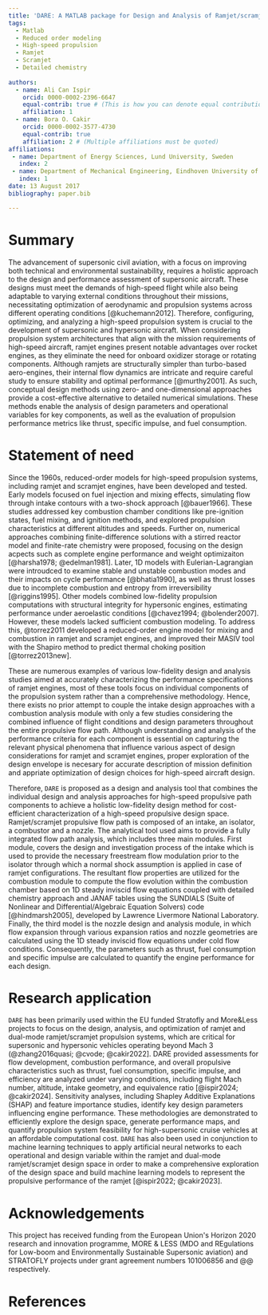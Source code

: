 ```yaml
---
title: 'DARE: A MATLAB package for Design and Analysis of Ramjet/scramjet Engines'
tags:
  - Matlab
  - Reduced order modeling
  - High-speed propulsion
  - Ramjet
  - Scramjet
  - Detailed chemistry 
 
authors:
  - name: Ali Can Ispir
    orcid: 0000-0002-2396-6647
    equal-contrib: true # (This is how you can denote equal contributions between multiple authors)
    affiliation: 1
  - name: Bora O. Cakir
    orcid: 0000-0002-3577-4730
    equal-contrib: true
    affiliation: 2 # (Multiple affiliations must be quoted)
affiliations:
 - name: Department of Energy Sciences, Lund University, Sweden 
   index: 2
 - name: Department of Mechanical Engineering, Eindhoven University of Technology, the Netherlands
   index: 1
date: 13 August 2017
bibliography: paper.bib

---
```


# Summary

The advancement of supersonic civil aviation, with a focus on improving both technical and environmental sustainability, requires a holistic approach to the design and performance assessment of supersonic aircraft. These designs must meet the demands of high-speed flight while also being adaptable to varying external conditions throughout their missions, necessitating optimization of aerodynamic and propulsion systems across different operating conditions [@kuchemann2012]. Therefore, configuring, optimizing, and analyzing a high-speed propulsion system is crucial to the development of supersonic and hypersonic aircraft. When considering propulsion system architectures that align with the mission requirements of high-speed aircraft, ramjet engines present notable advantages over rocket engines, as they eliminate the need for onboard oxidizer storage or rotating components. Although ramjets are structurally simpler than turbo-based aero-engines, their internal flow dynamics are intricate and require careful study to ensure stability and optimal performance [@murthy2001]. As such, conceptual design methods using zero- and one-dimensional approaches provide a cost-effective alternative to detailed numerical simulations. These methods enable the analysis of design parameters and operational variables for key components, as well as the evaluation of propulsion performance metrics like thrust, specific impulse, and fuel consumption.

# Statement of need

Since the 1960s, reduced-order models for high-speed propulsion systems, including ramjet and scramjet engines, have been developed and tested. Early models focused on fuel injection and mixing effects, simulating flow through intake contours with a two-shock approach [@bauer1966]. These studies addressed key combustion chamber conditions like pre-ignition states, fuel mixing, and ignition methods, and explored propulsion characteristics at different altitudes and speeds. Further on, numerical approaches combining finite-difference solutions with a stirred reactor model and finite-rate chemistry were proposed, focusing on the design acpects such as complete engine performance and weight optimizaiton [@harsha1978; @edelman1981]. Later, 1D models with Eulerian-Lagrangian were introudced to examine stable and unstable combustion modes and their impacts on cycle performance [@bhatia1990], as well as thrust losses due to incomplete combustion and entropy from irreversibility [@riggins1995]. Other models combined low-fidelity propulsion computations with structural integrity for hypersonic engines, estimating performance under aeroelastic conditions [@chavez1994; @bolender2007]. However, these models lacked sufficient combustion modeling. To address this, @torrez2011 developed a reduced-order engine model for mixing and combustion in ramjet and scramjet engines, and improved their MASIV tool with the Shapiro method to predict thermal choking position [@torrez2013new]. 

These are numerous examples of various low-fidelity design and analysis studies aimed at accurately characterizing the performance specifications of ramjet engines, most of these tools focus on individual components of the propulsion system rather than a comprehensive methodology. Hence, there exists no prior attempt to couple the intake design approaches with a combustion analysis module with only a few studies considering the combined influence of flight conditions and design parameters throughout the entire propulsive flow path. Although understanding and analysis of the performance criteria for each component is essential on capturing the relevant physical phenomena that influence various aspect of design considerations for ramjet and scramjet engines, proper exploration of the design envelope is necesary for accurate description of mission definition and appriate optimization of design choices for high-speed aircraft design. 

Therefore, `DARE` is proposed as a design and analysis tool that combines the individual design and analysis approaches for high-speed propulsive path components to achieve a holistic low-fidelity design method for cost-efficient characterization of a high-speed propulsive design space. Ramjet/scramjet propulsive flow path is composed of an intake, an isolator, a combustor and a nozzle. The analytical tool used aims to provide a fully integrated flow path analysis, which includes three main modules. First module, covers the design and investigation process of the intake which is used to provide the necessary freestream flow modulation prior to the isolator through which a normal shock assumption is applied in case of ramjet configurations. The resultant flow properties are utilized for the combustion module to compute the flow evolution within the combustion chamber based on 1D steady inviscid flow equations coupled with detailed chemistry approach and JANAF tables using the SUNDIALS (Suite of Nonlinear and Differential/Algebraic Equation Solvers) code [@hindmarsh2005], developed by Lawrence Livermore National Laboratory. Finally, the third model is the nozzle design and analysis module, in which flow expansion through various expansion ratios and nozzle geometries are calculated using the 1D steady inviscid flow equations under cold flow conditions. Consequently, the parameters such as thrust, fuel consumption and specific impulse are calculated to quantify the engine performance for each design.

# Research application

`DARE` has been primarily used within the EU funded Stratofly and More\&Less projects to focus on the design, analysis, and optimization of ramjet and dual-mode ramjet/scramjet propulsion systems, which are critical for supersonic and hypersonic vehicles operating beyond Mach 3 (@zhang2016quasi; @cvode; @cakir2022]. DARE provided assessments for flow development, combustion performance, and overall propulsive characteristics such as thrust, fuel consumption, specific impulse, and efficiency are analyzed under varying conditions, including flight Mach number, altitude, intake geometry, and equivalence ratio [@ispir2024; @cakir2024]. Sensitivity analyses, including Shapley Additive Explanations (SHAP) and feature importance studies, identify key design parameters influencing engine performance. These methodologies are demonstrated to efficiently explore the design space, generate performance maps, and quantify propulsion system feasibility for high-supersonic cruise vehicles at an affordable computational cost. `DARE` has also been used in conjunction to machine learning techniques to apply artificial neural networks 
to each operational and design variable within the ramjet and dual-mode ramjet/scramjet design space in order to make a comprehensive exploration of the design space and build machine learning models to represent the propulsive performance of the ramjet [@ispir2022; @cakir2023].
 
# Acknowledgements

This project has received funding from the European Union's Horizon 2020 research and innovation programme, MORE \& LESS (MDO and REgulations for Low-boom and Environmentally Sustainable Supersonic aviation) and STRATOFLY projects under grant agreement numbers 101006856 and @@ respectively. 

# References
